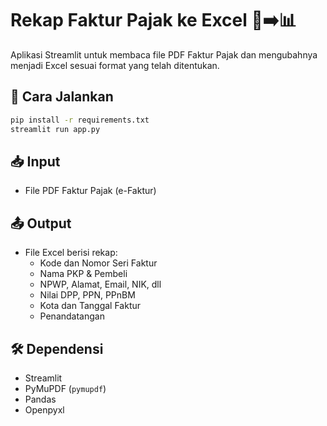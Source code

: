 # Rekap Faktur Pajak ke Excel 📄➡️📊

Aplikasi Streamlit untuk membaca file PDF Faktur Pajak dan mengubahnya menjadi Excel sesuai format yang telah ditentukan.

## 🚀 Cara Jalankan

```bash
pip install -r requirements.txt
streamlit run app.py
```

## 📥 Input

- File PDF Faktur Pajak (e-Faktur)

## 📤 Output

- File Excel berisi rekap:
  - Kode dan Nomor Seri Faktur
  - Nama PKP & Pembeli
  - NPWP, Alamat, Email, NIK, dll
  - Nilai DPP, PPN, PPnBM
  - Kota dan Tanggal Faktur
  - Penandatangan

## 🛠️ Dependensi

- Streamlit
- PyMuPDF (`pymupdf`)
- Pandas
- Openpyxl